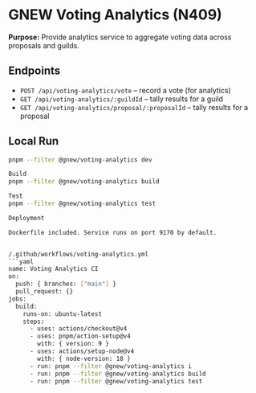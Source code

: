 
# GNEW Voting Analytics (N409)

**Purpose:** Provide analytics service to aggregate voting data across proposals and guilds.

## Endpoints
- `POST /api/voting-analytics/vote` – record a vote (for analytics)
- `GET /api/voting-analytics/:guildId` – tally results for a guild
- `GET /api/voting-analytics/proposal/:proposalId` – tally results for a proposal

## Local Run
```bash
pnpm --filter @gnew/voting-analytics dev

Build
pnpm --filter @gnew/voting-analytics build

Test
pnpm --filter @gnew/voting-analytics test

Deployment

Dockerfile included. Service runs on port 9170 by default.


/.github/workflows/voting-analytics.yml
```yaml
name: Voting Analytics CI
on:
  push: { branches: ["main"] }
  pull_request: {}
jobs:
  build:
    runs-on: ubuntu-latest
    steps:
      - uses: actions/checkout@v4
      - uses: pnpm/action-setup@v4
        with: { version: 9 }
      - uses: actions/setup-node@v4
        with: { node-version: 18 }
      - run: pnpm --filter @gnew/voting-analytics i
      - run: pnpm --filter @gnew/voting-analytics build
      - run: pnpm --filter @gnew/voting-analytics test



